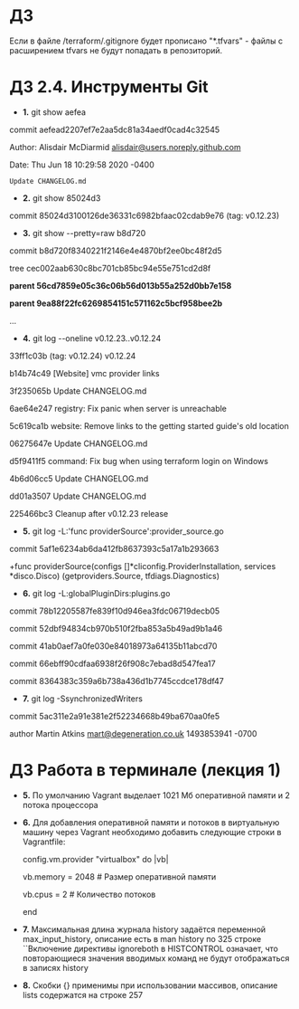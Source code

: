 # ДЗ
Если в файле /terraform/.gitignore будет прописано "*.tfvars" - файлы с расширением tfvars не будут попадать в репозиторий.

# ДЗ 2.4. Инструменты Git

- **1.** git show aefea

commit aefead2207ef7e2aa5dc81a34aedf0cad4c32545

Author: Alisdair McDiarmid <alisdair@users.noreply.github.com>

Date:   Thu Jun 18 10:29:58 2020 -0400

    Update CHANGELOG.md

- **2.** git show 85024d3

commit 85024d3100126de36331c6982bfaac02cdab9e76 (tag: v0.12.23)

- **3.** git show --pretty=raw b8d720

commit b8d720f8340221f2146e4e4870bf2ee0bc48f2d5

tree cec002aab630c8bc701cb85bc94e55e751cd2d8f

**parent 56cd7859e05c36c06b56d013b55a252d0bb7e158**

**parent 9ea88f22fc6269854151c571162c5bcf958bee2b**

...

- **4.** git log --oneline v0.12.23..v0.12.24

33ff1c03b (tag: v0.12.24) v0.12.24

b14b74c49 [Website] vmc provider links

3f235065b Update CHANGELOG.md

6ae64e247 registry: Fix panic when server is unreachable

5c619ca1b website: Remove links to the getting started guide's old location

06275647e Update CHANGELOG.md

d5f9411f5 command: Fix bug when using terraform login on Windows

4b6d06cc5 Update CHANGELOG.md

dd01a3507 Update CHANGELOG.md

225466bc3 Cleanup after v0.12.23 release

- **5.** git log -L:'func providerSource':provider_source.go

commit 5af1e6234ab6da412fb8637393c5a17a1b293663

+func providerSource(configs []*cliconfig.ProviderInstallation, services *disco.Disco) (getproviders.Source, tfdiags.Diagnostics)

- **6.** git log -L:globalPluginDirs:plugins.go

commit 78b12205587fe839f10d946ea3fdc06719decb05

commit 52dbf94834cb970b510f2fba853a5b49ad9b1a46

commit 41ab0aef7a0fe030e84018973a64135b11abcd70

commit 66ebff90cdfaa6938f26f908c7ebad8d547fea17

commit 8364383c359a6b738a436d1b7745ccdce178df47

- **7.** git log -SsynchronizedWriters

commit 5ac311e2a91e381e2f52234668b49ba670aa0fe5

author Martin Atkins <mart@degeneration.co.uk> 1493853941 -0700

# ДЗ Работа в терминале (лекция 1)

- **5.** По умолчанию Vagrant выделает 1021 Мб оперативной памяти и 2 потока процессора

- **6.** Для добавления оперативной памяти и потоков в виртуальную машину через Vagrant необходимо добавить следующие строки в Vagrantfile:

  config.vm.provider "virtualbox" do |vb|
  
    vb.memory = 2048 # Размер оперативной памяти
    
    vb.cpus = 2 # Количество потоков
    
  end

- **7.** Максимальная длина журнала history задаётся переменной max_input_history, описание есть в man history по 325 строке
``Включение директивы ignoreboth в HISTCONTROL означает, что повторающиеся значения вводимых команд не будут отображаться в записях history
- **8.** Скобки {} применимы при использовании массивов, описание lists содержатся на строке 257

